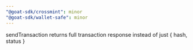 ```yaml
---
"@goat-sdk/crossmint": minor
"@goat-sdk/wallet-safe": minor
---
```


sendTransaction returns full transaction response instead of just { hash, status }
